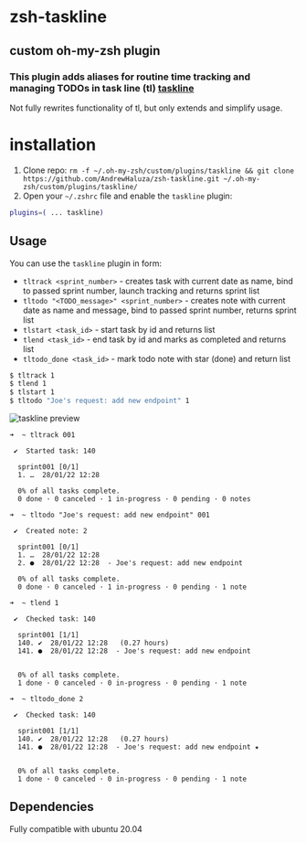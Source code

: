 # zsh-taskline
## custom oh-my-zsh plugin
### This plugin adds aliases for routine time tracking and managing TODOs in task line (tl) [taskline](https://snapcraft.io/taskline)
 Not fully rewrites functionality of tl, but only extends and simplify usage.
 ### 


# installation

1. Clone repo:
   `rm -f ~/.oh-my-zsh/custom/plugins/taskline && git clone https://github.com/AndrewHaluza/zsh-taskline.git ~/.oh-my-zsh/custom/plugins/taskline/`
2. Open your `~/.zshrc` file and enable the `taskline` plugin:
```zsh
plugins=( ... taskline)
```
## Usage
You can use the `taskline` plugin in form:

- `tltrack <sprint_number>` - creates task with current date as name, bind to passed sprint number, launch tracking and returns sprint list
- `tltodo "<TODO_message>" <sprint_number>` - creates note with current date as name and message, bind to passed sprint number, returns sprint list
- `tlstart <task_id>` - start task by id and returns list
- `tlend <task_id>` - end task by id and marks as completed and returns list
- `tltodo_done <task_id>` - mark todo note with star (done) and return list


```zsh
$ tltrack 1        
$ tlend 1        
$ tlstart 1
$ tltodo "Joe's request: add new endpoint" 1

```
![taskline preview](https://newerest.space/images/878vzxa7xqeymejs7a3p3oii4p6so5.png)

```
➜  ~ tltrack 001

 ✔  Started task: 140

  sprint001 [0/1]
  1. …  28/01/22 12:28 

  0% of all tasks complete.
  0 done · 0 canceled · 1 in-progress · 0 pending · 0 notes 

```

```
➜  ~ tltodo "Joe's request: add new endpoint" 001

 ✔  Created note: 2

  sprint001 [0/1]
  1. …  28/01/22 12:28 
  2. ●  28/01/22 12:28  - Joe's request: add new endpoint

  0% of all tasks complete.
  0 done · 0 canceled · 1 in-progress · 0 pending · 1 note 

```

```
➜  ~ tlend 1

 ✔  Checked task: 140

  sprint001 [1/1]
  140. ✔  28/01/22 12:28   (0.27 hours)
  141. ●  28/01/22 12:28  - Joe's request: add new endpoint


  0% of all tasks complete.
  1 done · 0 canceled · 0 in-progress · 0 pending · 1 note 
```
```
➜  ~ tltodo_done 2

 ✔  Checked task: 140

  sprint001 [1/1]
  140. ✔  28/01/22 12:28   (0.27 hours)
  141. ●  28/01/22 12:28  - Joe's request: add new endpoint ★


  0% of all tasks complete.
  1 done · 0 canceled · 0 in-progress · 0 pending · 1 note 
```

## Dependencies

Fully compatible with ubuntu 20.04
